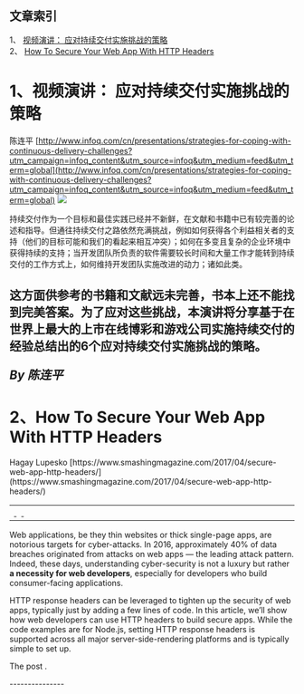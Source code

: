 ## 文章索引
1、 <a href="#1视频演讲-应对持续交付实施挑战的策略" >视频演讲： 应对持续交付实施挑战的策略</a><br/>
2、 <a href="#2how-to-secure-your-web-app-with-http-headers" >How To Secure Your Web App With HTTP Headers</a><br/><h1 id="#title_0" >1、视频演讲： 应对持续交付实施挑战的策略</h1>
陈连平
[http://www.infoq.com/cn/presentations/strategies-for-coping-with-continuous-delivery-challenges?utm_campaign=infoq_content&utm_source=infoq&utm_medium=feed&utm_term=global](http://www.infoq.com/cn/presentations/strategies-for-coping-with-continuous-delivery-challenges?utm_campaign=infoq_content&utm_source=infoq&utm_medium=feed&utm_term=global)
<img src="http://www.infoq.com/resource/presentations/strategies-for-coping-with-continuous-delivery-challenges/zh/mediumimage/chenlianping270.jpg"/><p>持续交付作为一个目标和最佳实践已经并不新鲜，在文献和书籍中已有较完善的论述和指导。但通往持续交付之路依然充满挑战，例如如何获得各个利益相关者的支持（他们的目标可能和我们的看起来相互冲突）；如何在多变且复杂的企业环境中获得持续的支持；当开发团队所负责的软件需要较长时间和大量工作才能转到持续交付的工作方式上，如何维持开发团队实施改进的动力；诸如此类。
这方面供参考的书籍和文献远未完善，书本上还不能找到完美答案。为了应对这些挑战，本演讲将分享基于在世界上最大的上市在线博彩和游戏公司实施持续交付的经验总结出的6个应对持续交付实施挑战的策略。</p> <i>By 陈连平</i>
---------------
<h1 id="#title_1" >2、How To Secure Your Web App With HTTP Headers</h1>
Hagay Lupesko
[https://www.smashingmagazine.com/2017/04/secure-web-app-http-headers/](https://www.smashingmagazine.com/2017/04/secure-web-app-http-headers/)
<table width="650">
	<tr>
		<td width="650">
			<div style="width:650px;">
				<img src="http://statisches.auslieferung.commindo-media-ressourcen.de/advertisement.gif" alt="" border="0"/>
				<br/>
				<a href="http://auslieferung.commindo-media-ressourcen.de/random.php?mode=target&collection=smashing-rss&position=1" target="_blank">
					<img src="http://auslieferung.commindo-media-ressourcen.de/random.php?mode=image&collection=smashing-rss&position=1" border="0" alt=""/>
				</a>
				&nbsp;
				<a href="http://auslieferung.commindo-media-ressourcen.de/random.php?mode=target&collection=smashing-rss&position=2" target="_blank">
					<img src="http://auslieferung.commindo-media-ressourcen.de/random.php?mode=image&collection=smashing-rss&position=2" border="0" alt=""/>
				</a>
				&nbsp;
				<a href="http://auslieferung.commindo-media-ressourcen.de/random.php?mode=target&collection=smashing-rss&position=3" target="_blank">
					<img src="http://auslieferung.commindo-media-ressourcen.de/random.php?mode=image&collection=smashing-rss&position=3" border="0" alt=""/>
				</a>
			</div>
		</td>
	</tr>
</table><p>Web applications, be they thin websites or thick single-page apps, are notorious targets for cyber-attacks. In 2016, approximately 40% of data breaches originated from attacks on web apps — the leading attack pattern. Indeed, these days, understanding cyber-security is not a luxury but rather <strong>a necessity for web developers</strong>, especially for developers who build consumer-facing applications.</p>

<figure></figure>

<p>HTTP response headers can be leveraged to tighten up the security of web apps, typically just by adding a few lines of code. In this article, we’ll show how web developers can use HTTP headers to build secure apps. While the code examples are for Node.js, setting HTTP response headers is supported across all major server-side-rendering platforms and is typically simple to set up.</p><p>The post .</p>
---------------